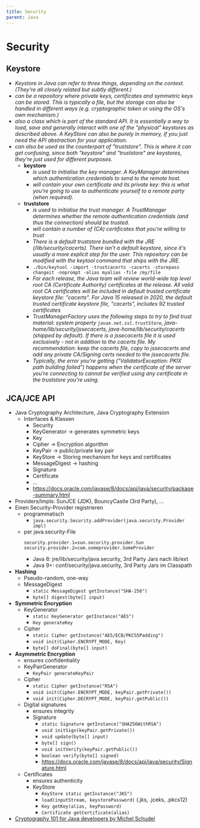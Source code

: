 ```yaml
---
title: Security
parent: Java
---
```


# Security

## Keystore
- *Keystore in Java can refer to three things, depending on the context. (They're all closely related but subtly different.)*
- *can be a repository where private keys, certificates and symmetric keys can be stored. This is typically a file, but the storage can also be handled in different ways (e.g. cryptographic token or using the OS's own mechanism.)*
- *also a class which is part of the standard API. It is essentially a way to load, save and generally interact with one of the "physical" keystores as described above. A KeyStore can also be purely in memory, if you just need the API abstraction for your application.*
- *can also be used as the counterpart of "truststore". This is where it can get confusing, since both "keystore" and "truststore" are keystores, they're just used for different purposes.*
  - **keystore**
    - *is used to initialise the key manager. A KeyManager determines which authentication credentials to send to the remote host.*
    - *will contain your own certificate and its private key: this is what you're going to use to authenticate yourself to a remote party (when required).*
  - **truststore**
    - *is used to initialise the trust manager. A TrustManager determines whether the remote authentication credentials (and thus the connection) should be trusted.*
    - *will contain a number of (CA) certificates that you're willing to trust*
    - *There is a default truststore bundled with the JRE (/lib/security/cacerts). There isn't a default keystore, since it's usually a more explicit step for the user. This repository can be modified with the keytool command that ships with the JRE.*
    - `./bin/keytool -import -trustcacerts -cacerts -storepass changeit -noprompt -alias myalias -file /my/file`
    - *For each release, the Java team will review world-wide top level root CA (Certificate Authority) certificates at the release. All valid root CA certificates will be included in default trusted certificate keystore file: "cacerts". For Java 15 released in 2020, the default trusted certificate keystore file, "cacerts", includes 92 trusted certificates*
    - *TrustManagerFactory uses the following steps to try to find trust material: system property `javax.net.ssl.trustStore`, java-home/lib/security/jssecacerts, java-home/lib/security/cacerts (shipped by default). If there is a jssecacerts file it is used exclusively - not in addition to the cacerts file. My recommendation: keep the cacerts file, copy to jssecacerts and add any private CA/Signing certs needed to the jssecacerts file.*
    - *Typically, the error you're getting ("ValidatorException: PKIX path building failed") happens when the certificate of the server you're connecting to cannot be verified using any certificate in the truststore you're using.*


## JCA/JCE API
- Java Cryptography Architecture, Java Cryptography Extension
  - Interfaces & Klassen
    - Security
    - KeyGenerator -> generates symmetric keys
    - Key
    - Cipher -> Encryption algorithm
    - KeyPair -> public/private key pair
    - KeyStore -> Storing mechanism for keys and certificates
    - MessageDigest -> hashing
    - Signature
    - Certificate
    - ...
    - <https://docs.oracle.com/javase/8/docs/api/java/security/package-summary.html>
- Providers/Impls: SunJCE (JDK), BouncyCastle (3rd Party), ...
- Einen Security-Provider registrieren
  - programmatisch
    - `java.security.Security.addProvider(java.security.Provider impl)`
  - per java.security-File
    ```
    security.provider.1=sun.security.provider.Sun
    security.provider.2=com.someprovider.SomeProvider
    ```
    - Java 8: jre/lib/security/java.security, 3rd Party Jars nach lib/ext
    - Java 9+: conf/security/java.security, 3rd Party Jars im Classpath
- **Hashing**
  - Pseudo-random, one-way
  - MessageDigest
    - `static MessageDigest getInstance("SHA-256")`
    - `byte[] digest(byte[] input)`
- **Symmetric Encryption**
  - KeyGenerator
    - `static KeyGenerator getInstance("AES")`
    - `Key generateKey`
  - Cipher
    - `static Cipher getInstance("AES/ECB/PKCS5Padding")`
    - `void init(Cipher.ENCRYPT_MODE, Key)`
    - `byte[] doFinal(byte[] input)`
- **Asymmetric Encryption**
  - ensures confidentiality
  - KeyPairGenerator
    - `KeyPair generateKeyPair`
  - Cipher
    - `static Cipher getInstance("RSA")`
    - `void init(Cipher.ENCRYPT_MODE, keyPair.getPrivate())`
    - `void init(Cipher.DECRYPT_MODE, keyPair.getPublic())`
  - Digital signatures
    - ensures integrity
    - Signature
      - `static Signature getInstance("SHA256WithRSA")`
      - `void initSign(keyPair.getPrivate())`
      - `void update(byte[] input)`
      - `byte[] sign()`
      - `void initVerify(keyPair.getPublic())`
      - `boolean verify(byte[] signed)`
      - <https://docs.oracle.com/javase/8/docs/api/java/security/Signature.html>
  - Certificates
    - ensures authenticity
    - KeyStore
      - `KeyStore static getInstance("JKS")`
      - `load(inputStream, keystorePassword)` (.jks, .jceks, .pkcs12)
      - `Key getKey(alias, keyPassword)`
      - `Certificate getCertificate(alias)`
- [Cryptography 101 for Java developers by Michel Schudel](https://www.youtube.com/watch?v=1925zmDP_BY)

